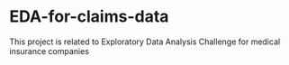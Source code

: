 # EDA-for-claims-data
This project is related to Exploratory Data Analysis Challenge for medical insurance companies
